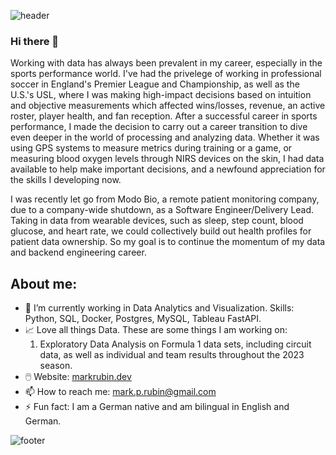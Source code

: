 ![header](https://capsule-render.vercel.app/api?type=waving&color=auto&height=250&section=header&text=Mark%20Rubin&fontSize=90)

### Hi there 👋

Working with data has always been prevalent in my career, especially in the sports performance world. I've had the privelege of working in professional soccer in England's Premier League and Championship, as well as the U.S.'s USL, where I was making high-impact decisions based on intuition and objective measurements which affected wins/losses, revenue, an active roster, player health, and fan reception. After a successful career in sports performance, I made the decision to carry out a career transition to dive even deeper in the world of processing and analyzing data. Whether it was using GPS systems to measure metrics during training or a game, or measuring blood oxygen levels through NIRS devices on the skin, I had data available to help make important decisions, and a newfound appreciation for the skills I developing now.

I was recently let go from Modo Bio, a remote patient monitoring company, due to a company-wide shutdown, as a Software Engineer/Delivery Lead. Taking in data from wearable devices, such as sleep, step count, blood glucose, and heart rate, we could collectively build out health profiles for patient data ownership. So my goal is to continue the momentum of my data and backend engineering career.

## About me:
- 🌱 I’m currently working in Data Analytics and Visualization. Skills: Python, SQL, Docker, Postgres, MySQL, Tableau FastAPI.
- 📈 Love all things Data. These are some things I am working on:
  1. Exploratory Data Analysis on Formula 1 data sets, including circuit data, as well as individual and team results throughout the 2023 season.
- 🖱️ Website: [markrubin.dev](https://www.markrubin.dev)
- 📫 How to reach me: [mark.p.rubin@gmail.com](mark.p.rubin@gmail.com)
- ⚡ Fun fact: I am a German native and am bilingual in English and German.


![footer](https://capsule-render.vercel.app/api?type=waving&color=auto&height=150&section=footer&text=Thank%20You%20For%20Visiting&fontSize=50)

